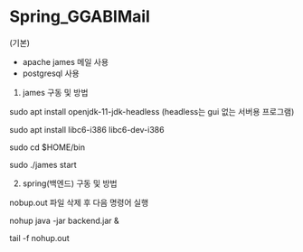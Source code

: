 # Spring_GGABIMail

(기본)
- apache james 메일 사용
- postgresql 사용





1. james 구동 및 방법

sudo apt install openjdk-11-jdk-headless (headless는 gui 없는 서버용 프로그램)

sudo apt install libc6-i386 libc6-dev-i386

sudo cd $HOME/bin

sudo ./james start


2. spring(백엔드) 구동 및 방법

nobup.out 파일 삭제 후 다음 명령어 실행

nohup java -jar backend.jar &

tail -f nohup.out 
